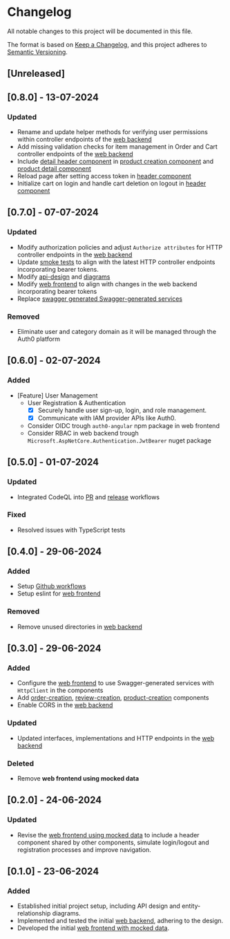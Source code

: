 # Changelog

All notable changes to this project will be documented in this file.

The format is based on [Keep a Changelog](https://keepachangelog.com/en/1.0.0/),
and this project adheres to [Semantic Versioning](https://semver.org/spec/v2.0.0.html).

## [Unreleased]

## [0.8.0] - 13-07-2024

### Updated

- Rename and update helper methods for verifying user permissions within controller endpoints of the [web backend](./backend/Mgtt.ECom/)
- Add missing validation checks for item management in Order and Cart controller endpoints of the [web backend](./backend/Mgtt.ECom/)
- Include [detail header component](./frontend/e-commerce-service/src/app/components/header/detail-header/) in [product creation component](./frontend/e-commerce-service/src/app/components/product-management/product-creation) and [product detail component](./frontend/e-commerce-service/src/app/components/product-management/product-detail)
- Reload page after setting access token in [header component](./frontend/e-commerce-service/src/app/components/header/)
- Initialize cart on login and handle cart deletion on logout in [header component](./frontend/e-commerce-service/src/app/components/header/)

## [0.7.0] - 07-07-2024

### Updated

- Modify authorization policies and adjust `Authorize attributes` for HTTP controller endpoints in the [web backend](./backend/Mgtt.ECom/)
- Update [smoke tests](./backend/Mgtt.ECom/smoke-test/) to align with the latest HTTP controller endpoints incorporating bearer tokens.
- Modify [api-design](./docs/api-design/) and [diagrams](./docs/diagrams/)
- Modify [web frontend](./frontend/e-commerce-service/) to align with changes in the web backend incorporating bearer tokens
- Replace [swagger generated Swagger-generated services](./frontend/e-commerce-service/src/app/generated/)

### Removed

- Eliminate user and category domain as it will be managed through the Auth0 platform

## [0.6.0] - 02-07-2024

### Added

- [Feature] User Management
    - User Registration & Authentication
        - [x] Securely handle user sign-up, login, and role management.
        - [x] Communicate with IAM provider APIs like Auth0.
    - Consider OIDC trough `auth0-angular` npm package in web frontend
    - Consider RBAC in web backend trough `Microsoft.AspNetCore.Authentication.JwtBearer` nuget package

## [0.5.0] - 01-07-2024

### Updated

- Integrated CodeQL into [PR](./.github/workflows/pr.yml) and [release](./.github/workflows/release.yml) workflows

### Fixed

- Resolved issues with TypeScript tests

## [0.4.0] - 29-06-2024

### Added

- Setup [Github workflows](./.github/workflows/)
- Setup eslint for [web frontend](./frontend/e-commerce-service/)

### Removed 

- Remove unused directories in [web backend](./backend/Mgtt.ECom/)

## [0.3.0] - 29-06-2024

### Added

- Configure the [web frontend](./frontend/e-commerce-service/) to use Swagger-generated services with `HttpClient` in the components
- Add [order-creation](./frontend/e-commerce-service/src/app/components/order-management/order-creation/), [review-creation](./frontend/e-commerce-service/src/app/components/review-management/review-creation/), [product-creation](./frontend/e-commerce-service/src/app/components/product-management/product-creation/) components 
- Enable CORS in the [web backend](./backend/Mgtt.ECom/)

### Updated

- Updated interfaces, implementations and HTTP endpoints in the [web backend](./backend/Mgtt.ECom/)

### Deleted

- Remove **web frontend using mocked data**

## [0.2.0] - 24-06-2024

### Updated

- Revise the [web frontend using mocked data](./frontend/e-commerce-service-mocked/) to include a header component shared by other components, simulate login/logout and registration processes and improve navigation.

## [0.1.0] - 23-06-2024

### Added

- Established initial project setup, including API design and entity-relationship diagrams.
- Implemented and tested the initial [web backend](./backend/Mgtt.ECom/), adhering to the design.
- Developed the initial [web frontend with mocked data](./frontend/e-commerce-service-mocked/).